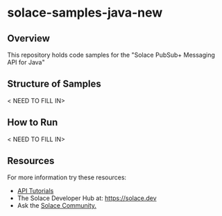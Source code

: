 # solace-samples-java-new

## Overview
This repository holds code samples for the "Solace PubSub+ Messaging API for Java" 

## Structure of Samples
< NEED TO FILL IN>

## How to Run
< NEED TO FILL IN>

## Resources

For more information try these resources:

- [API Tutorials](https://tutorials.solace.dev/)
- The Solace Developer Hub at: https://solace.dev
- Ask the [Solace Community.](http://dev.solace.com/community/)


